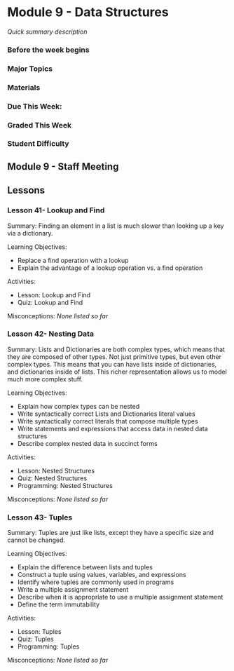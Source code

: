 # Module 9 - Data Structures
_Quick summary description_

### Before the week begins

### Major Topics

### Materials

### Due This Week:

### Graded This Week

### Student Difficulty

## Module 9 - Staff Meeting

## Lessons

### Lesson 41- Lookup and Find 

Summary: Finding an element in a list is much slower than looking up a key via a dictionary. 

Learning Objectives:
* Replace a find operation with a lookup
* Explain the advantage of a lookup operation vs. a find operation

Activities:
* Lesson: Lookup and Find
* Quiz: Lookup and Find

Misconceptions: _None listed so far_

### Lesson 42- Nesting Data 

Summary: Lists and Dictionaries are both complex types, which means that they are composed of other types. Not just primitive types, but even other complex types. This means that you can have lists inside of dictionaries, and dictionaries inside of lists. This richer representation allows us to model much more complex stuff. 

Learning Objectives:
* Explain how complex types can be nested
* Write syntactically correct Lists and Dictionaries literal values
* Write syntactically correct literals that compose multiple types
* Write statements and expressions that access data in nested data structures
* Describe complex nested data in succinct forms

Activities:
* Lesson: Nested Structures
* Quiz: Nested Structures
* Programming: Nested Structures

Misconceptions: _None listed so far_

### Lesson 43- Tuples 

Summary: Tuples are just like lists, except they have a specific size and cannot be changed. 

Learning Objectives:
* Explain the difference between lists and tuples
* Construct a tuple using values, variables, and expressions
* Identify where tuples are commonly used in programs
* Write a multiple assignment statement
* Describe when it is appropriate to use a multiple assignment statement
* Define the term immutability

Activities:
* Lesson: Tuples
* Quiz: Tuples
* Programming: Tuples

Misconceptions: _None listed so far_

